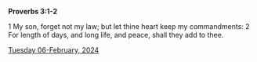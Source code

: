 **Proverbs 3:1-2**

1 My son, forget not my law; but let thine heart keep my commandments: 2 For length of days, and long life, and peace, shall they add to thee.

[Tuesday 06-February, 2024](https://getbible.life/kjv/Proverbs/3/1-2)
